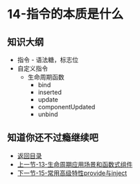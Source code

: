 # 14-指令的本质是什么

## 知识大纲

* 指令 - 语法糖，标志位
* 自定义指令
    * 生命周期函数
        * bind
        * inserted
        * update
        * componentUpdated
        * unbind

## 知道你还不过瘾继续吧       

* [返回目录](../../README.md)
* [上一节-13-生命周期应用场景和函数式组件](./13-生命周期应用场景和函数式组件.md)
* [下一节-15-常用高级特性provide与inject](./15-常用高级特性provide与inject.md)